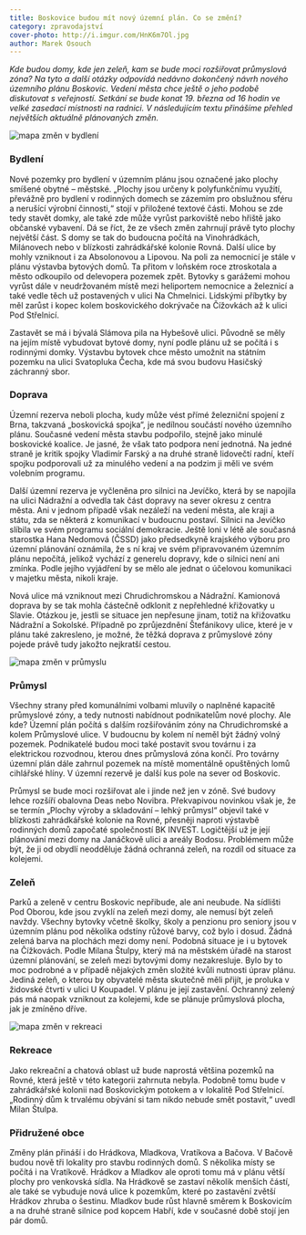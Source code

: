 ```yaml
---
title: Boskovice budou mít nový územní plán. Co se změní?
category: zpravodajství
cover-photo: http://i.imgur.com/HnK6m7Ol.jpg
author: Marek Osouch
---
```


*Kde budou domy, kde jen zeleň, kam se bude moci rozšiřovat průmyslová zóna? Na tyto a další otázky odpovídá nedávno dokončený návrh nového územního plánu Boskovic. Vedení města chce ještě o jeho podobě diskutovat s veřejností. Setkání se bude konat 19. března od 16 hodin ve velké zasedací místnosti na radnici.  V následujícím textu přinášíme přehled největších aktuálně plánovaných změn.*

<img src="http://i.imgur.com/iDwXp1T.png" alt="mapa změn v bydlení" class="img-responsive">

### Bydlení

Nové pozemky pro bydlení v územním plánu jsou označené jako plochy smíšené obytné – městské. „Plochy jsou určeny k polyfunkčnímu využití, převážně pro bydlení v rodinných domech se zázemím pro obslužnou sféru a nerušící výrobní činnosti,“ stojí v přiložené textové části. Mohou se zde tedy stavět domky, ale také zde může vyrůst parkoviště nebo hřiště jako občanské vybavení. Dá se říct, že ze všech změn zahrnují právě tyto plochy největší část. S domy se tak do budoucna počítá na Vinohrádkách, Milánovech nebo v blízkosti zahrádkářské kolonie Rovná. Další ulice by mohly vzniknout i za Absolonovou a Lipovou. Na poli za nemocnicí je stále v plánu výstavba bytových domů. Ta přitom v loňském roce ztroskotala a město odkoupilo od delevopera pozemek zpět. Bytovky s garážemi mohou vyrůst dále v neudržovaném místě mezi heliportem nemocnice a železnicí a také vedle těch už postavených v ulici Na Chmelnici. Lidskými příbytky by měl zarůst i kopec kolem boskovického dokrývače na Čížovkách až k ulici Pod Střelnicí.

Zastavět se má i bývalá Slámova pila na Hybešově ulici. Původně se měly na jejím místě vybudovat bytové domy, nyní podle plánu už se počítá i s rodinnými domky. Výstavbu bytovek chce město umožnit na státním pozemku na ulici Svatopluka Čecha, kde má svou budovu Hasičský záchranný sbor.

### Doprava

Územní rezerva neboli plocha, kudy může vést přímé železniční spojení z Brna, takzvaná „boskovická spojka“, je nedílnou součástí nového územního plánu. Současné vedení města stavbu podpořilo, stejně jako minulé boskovické koalice. Je jasné, že však tato podpora není jednotná. Na jedné straně je kritik spojky Vladimír Farský a na druhé straně lidovečtí radní, kteří spojku podporovali už za minulého vedení a na podzim ji měli ve svém volebním programu.

Další územní rezerva je vyčleněna pro silnici na Jevíčko, která by se napojila na ulici Nádražní a odvedla tak část dopravy na sever okresu z centra města. Ani v jednom případě však nezáleží na vedení města, ale kraji a státu, zda se některá z komunikací v budoucnu postaví. Silnici na Jevíčko slíbila ve svém programu sociální demokracie. Ještě loni v létě ale současná starostka Hana Nedomová (ČSSD) jako předsedkyně krajského výboru pro územní plánování oznámila, že s ní kraj ve svém připravovaném územním plánu nepočítá, jelikož vychází z generelu dopravy, kde o silnici není ani zmínka. Podle jejího vyjádření by se mělo ale jednat o účelovou komunikaci v majetku města, nikoli kraje.

Nová ulice má vzniknout mezi Chrudichromskou a Nádražní. Kamionová doprava by se tak mohla částečně odklonit z nepřehledné křižovatky u Slavie. Otázkou je, jestli se situace jen nepřesune jinam, totiž na křižovatku Nádražní a Sokolské. Případně po zprůjezdnění Štefánikovy ulice, které je v plánu také zakresleno, je možné, že těžká doprava z průmyslové zóny pojede právě tudy jakožto nejkratší cestou. 

<img src="http://i.imgur.com/oEB4FTz.png" alt="mapa změn v průmyslu" class="img-responsive">

### Průmysl

Všechny strany před komunálními volbami mluvily o naplněné kapacitě průmyslové zóny, a tedy nutnosti nabídnout podnikatelům nové plochy. Ale kde? Územní plán počítá s dalším rozšiřováním zóny na Chrudichromské a kolem Průmyslové ulice. V budoucnu by kolem ní neměl být žádný volný pozemek. Podnikatelé budou moci také postavit svou továrnu i za elektrickou rozvodnou, kterou dnes průmyslová zóna končí. Pro továrny územní plán dále zahrnul pozemek na místě momentálně opuštěných lomů cihlářské hlíny. V územní rezervě je další kus pole na sever od Boskovic.

Průmysl se bude moci rozšiřovat ale i jinde než jen v zóně. Své budovy lehce rozšíří obalovna Deas nebo Novibra. Překvapivou novinkou však je, že se termín „Plochy výroby a skladování – lehký průmysl“ objevil také v blízkosti zahrádkářské kolonie na Rovné, přesněji naproti výstavbě rodinných domů započaté společností BK INVEST. Logičtější už je její plánování mezi domy na Janáčkově ulici a areály Bodosu. Problémem může být, že ji od obydlí neodděluje žádná ochranná zeleň, na rozdíl od situace za kolejemi.

### Zeleň

Parků a zeleně v centru Boskovic nepřibude, ale ani neubude. Na sídlišti Pod Oborou, kde jsou zvyklí na zeleň mezi domy, ale nemusí být zeleň navždy. Všechny bytovky včetně školky, školy a penzionu pro seniory jsou v územním plánu pod několika odstíny růžové barvy, což bylo i dosud. Žádná zelená barva na plochách mezi domy není. Podobná situace je i u bytovek na Čížkovách. Podle Milana Štulpy, který má na městském úřadě na starost územní plánování, se zeleň mezi bytovými domy nezakresluje. Bylo by to moc podrobné a v případě nějakých změn složité kvůli nutnosti úprav plánu. Jediná zeleň, o kterou by obyvatelé města skutečně měli přijít, je proluka v židovské čtvrti v ulici U Koupadel. V plánu je její zastavění. Ochranný zelený pás má naopak vzniknout za kolejemi, kde se plánuje průmyslová plocha, jak je zmíněno dříve.

<img src="http://i.imgur.com/WSLvv2r.png" alt="mapa změn v rekreaci" class="img-responsive">

### Rekreace

Jako rekreační a chatová oblast už bude naprostá většina pozemků na Rovné, která ještě v této kategorii zahrnuta nebyla. Podobně tomu bude v zahrádkářské kolonii nad Boskovickým potokem a v lokalitě Pod Střelnicí. „Rodinný dům k trvalému obývání si tam nikdo nebude smět postavit,“ uvedl Milan Štulpa.

### Přidružené obce

Změny plán přináší i do Hrádkova, Mladkova, Vratíkova a Bačova. V Bačově budou nově tři lokality pro stavbu rodinných domů. S několika místy se počítá i na Vratíkově. Hrádkov a Mladkov ale oproti tomu má v plánu větší plochy pro venkovská sídla. Na Hrádkově se zastaví několik menších částí, ale také se vybuduje nová ulice k pozemkům, které po zastavění zvětší Hrádkov zhruba o šestinu. Mladkov bude růst hlavně směrem k Boskovicím a na druhé straně silnice pod kopcem Habří, kde v současné době stojí jen pár domů. 


